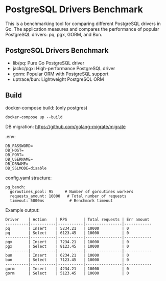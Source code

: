# PostgreSQL Drivers Benchmark

This is a benchmarking tool for comparing different PostgreSQL drivers in Go. The application measures and compares the performance of popular PostgreSQL drivers: pq, pgx, GORM, and Bun.

## PostgreSQL Drivers Benchmark

- lib/pq: Pure Go PostgreSQL driver
- jackc/pgx: High-performance PostgreSQL driver
- gorm: Popular ORM with PostgreSQL support
- uptrace/bun: Lightweight PostgreSQL ORM

## Build

docker-compose build: (only postgres)

```
docker-compose up --build
```

DB migration: https://github.com/golang-migrate/migrate

.env:

```
DB_PASSWORD=
DB_HOST=
DB_PORT=
DB_USERNAME=
DB_DBNAME=
DB_SSLMODE=disable
```

config.yaml structure:

```
pg_bench:
  goroutines_pool: 95     # Number of goroutines workers
  requests_amount: 10000   # Total number of requests 
  timeout: 5000ms           # Benchmark timeout 
```

Example output:

```
Driver    | Action    | RPS       | Total requests | Err amount
----------|-----------|-----------|----------------|------------
pq        | Insert    | 5234.21   | 10000          | 0
pq        | Select    | 6123.45   | 10000          | 0
----------|-----------|-----------|----------------|------------
pgx       | Insert    | 7234.21   | 10000          | 0
pgx       | Select    | 8123.45   | 10000          | 0
----------|-----------|-----------|----------------|------------
bun       | Insert    | 6234.21   | 10000          | 0
bun       | Select    | 7123.45   | 10000          | 0
----------|-----------|-----------|----------------|------------
gorm      | Insert    | 4234.21   | 10000          | 0
gorm      | Select    | 5123.45   | 10000          | 0
```
